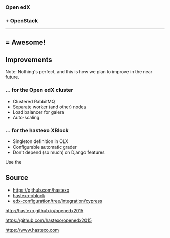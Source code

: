 ### Open edX
### + OpenStack <!-- .element class="fragment" -->
--------
## = Awesome! <!-- .element class="fragment" -->


## Improvements

Note: Nothing's perfect, and this is how we plan to improve in the near future.


### ... for the Open edX cluster
- Clustered RabbitMQ <!-- .element class="fragment" -->
- Separate worker (and other) nodes <!-- .element class="fragment" -->
- Load balancer for galera <!-- .element class="fragment" -->
- Auto-scaling <!-- .element class="fragment" -->


### ... for the hastexo XBlock
- Singleton definition in OLX <!-- .element class="fragment" -->
- Configurable automatic grader <!-- .element class="fragment" -->
- Don't depend (so much) on Django features <!-- .element class="fragment" -->


Use the
## Source

- https://github.com/hastexo
- [hastexo-xblock](https://github.com/hastexo/hastexo-xblock)
- [edx-configuration/tree/integration/cypress](https://github.com/hastexo/edx-configuration/tree/integration/cypress)


<!-- .slide: data-background-image="images/by-sa.svg" data-background-size="contain" -->
http://hastexo.github.io/openedx2015

https://github.com/hastexo/openedx2015


<!-- .slide: data-background-image="images/hastexo-logo.svg" data-background-size="contain" -->
https://www.hastexo.com
